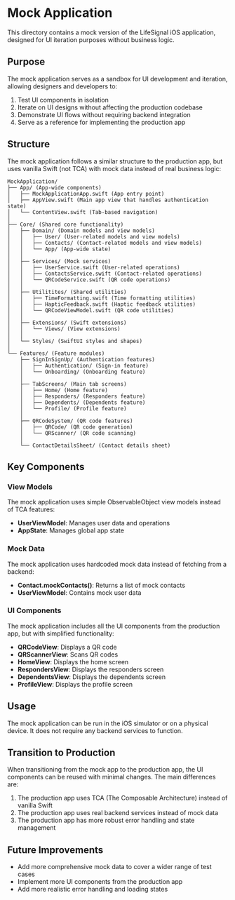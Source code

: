 # Mock Application

This directory contains a mock version of the LifeSignal iOS application, designed for UI iteration purposes without business logic.

## Purpose

The mock application serves as a sandbox for UI development and iteration, allowing designers and developers to:

1. Test UI components in isolation
2. Iterate on UI designs without affecting the production codebase
3. Demonstrate UI flows without requiring backend integration
4. Serve as a reference for implementing the production app

## Structure

The mock application follows a similar structure to the production app, but uses vanilla Swift (not TCA) with mock data instead of real business logic:

```
MockApplication/
├── App/ (App-wide components)
│   ├── MockApplicationApp.swift (App entry point)
│   ├── AppView.swift (Main app view that handles authentication state)
│   └── ContentView.swift (Tab-based navigation)
│
├── Core/ (Shared core functionality)
│   ├── Domain/ (Domain models and view models)
│   │   ├── User/ (User-related models and view models)
│   │   ├── Contacts/ (Contact-related models and view models)
│   │   └── App/ (App-wide state)
│   │
│   ├── Services/ (Mock services)
│   │   ├── UserService.swift (User-related operations)
│   │   ├── ContactsService.swift (Contact-related operations)
│   │   └── QRCodeService.swift (QR code operations)
│   │
│   ├── Utilitites/ (Shared utilities)
│   │   ├── TimeFormatting.swift (Time formatting utilities)
│   │   ├── HapticFeedback.swift (Haptic feedback utilities)
│   │   └── QRCodeViewModel.swift (QR code utilities)
│   │
│   ├── Extensions/ (Swift extensions)
│   │   └── Views/ (View extensions)
│   │
│   └── Styles/ (SwiftUI styles and shapes)
│
└── Features/ (Feature modules)
    ├── SignInSignUp/ (Authentication features)
    │   ├── Authentication/ (Sign-in feature)
    │   └── Onboarding/ (Onboarding feature)
    │
    ├── TabScreens/ (Main tab screens)
    │   ├── Home/ (Home feature)
    │   ├── Responders/ (Responders feature)
    │   ├── Dependents/ (Dependents feature)
    │   └── Profile/ (Profile feature)
    │
    ├── QRCodeSystem/ (QR code features)
    │   ├── QRCode/ (QR code generation)
    │   └── QRScanner/ (QR code scanning)
    │
    └── ContactDetailsSheet/ (Contact details sheet)
```

## Key Components

### View Models

The mock application uses simple ObservableObject view models instead of TCA features:

- **UserViewModel**: Manages user data and operations
- **AppState**: Manages global app state

### Mock Data

The mock application uses hardcoded mock data instead of fetching from a backend:

- **Contact.mockContacts()**: Returns a list of mock contacts
- **UserViewModel**: Contains mock user data

### UI Components

The mock application includes all the UI components from the production app, but with simplified functionality:

- **QRCodeView**: Displays a QR code
- **QRScannerView**: Scans QR codes
- **HomeView**: Displays the home screen
- **RespondersView**: Displays the responders screen
- **DependentsView**: Displays the dependents screen
- **ProfileView**: Displays the profile screen

## Usage

The mock application can be run in the iOS simulator or on a physical device. It does not require any backend services to function.

## Transition to Production

When transitioning from the mock app to the production app, the UI components can be reused with minimal changes. The main differences are:

1. The production app uses TCA (The Composable Architecture) instead of vanilla Swift
2. The production app uses real backend services instead of mock data
3. The production app has more robust error handling and state management

## Future Improvements

- Add more comprehensive mock data to cover a wider range of test cases
- Implement more UI components from the production app
- Add more realistic error handling and loading states
